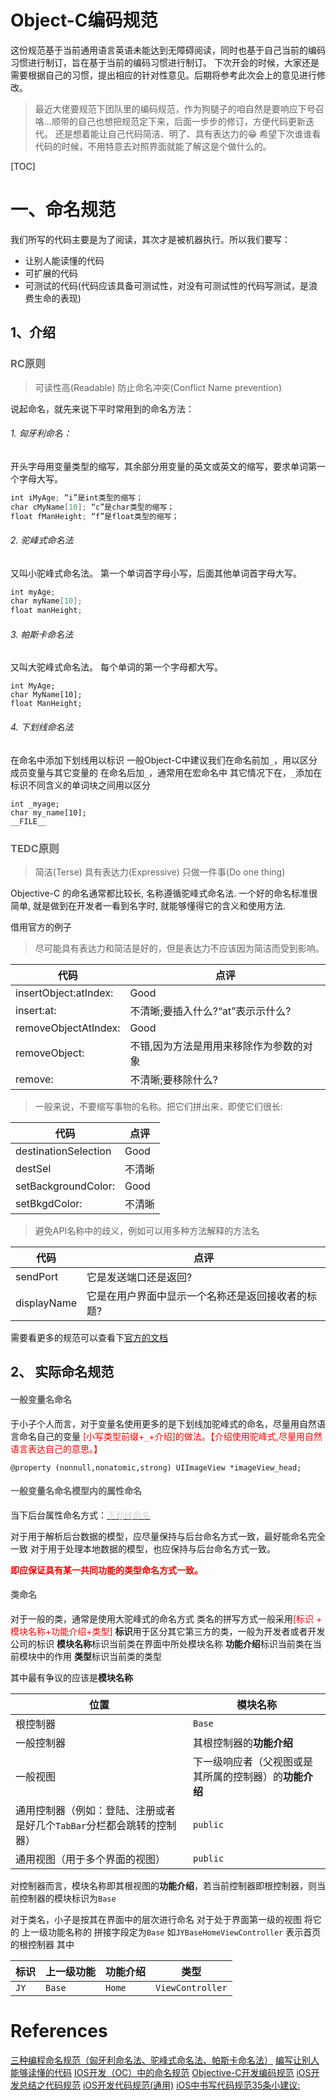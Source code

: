 # Object-C编码规范

这份规范基于当前通用语言英语未能达到无障碍阅读，同时也基于自己当前的编码习惯进行制订，旨在基于当前的编码习惯进行制订。
下次开会的时候，大家还是需要根据自己的习惯，提出相应的针对性意见。后期将参考此次会上的意见进行修改。

> 最近大佬要规范下团队里的编码规范，作为狗腿子的咱自然是要响应下号召咯...顺带的自己也想把规范定下来，后面一步步的修订，方便代码更新迭代。
> 还是想着能让自己代码简洁、明了、具有表达力的😁
> 希望下次谁谁看代码的时候，不用特意去对照界面就能了解这是个做什么的。

[TOC]

# 一、命名规范

我们所写的代码主要是为了阅读，其次才是被机器执行。所以我们要写：

- 让别人能读懂的代码
- 可扩展的代码
- 可测试的代码(代码应该具备可测试性，对没有可测试性的代码写测试，是浪费生命的表现)

## 1、介绍

### <span style="color:#666">RC原则</span>
> 可读性高(Readable)
> 防止命名冲突(Conflict Name prevention)

说起命名，就先来说下平时常用到的命名方法：
###### 1.  匈牙利命名：
开头字母用变量类型的缩写，其余部分用变量的英文或英文的缩写，要求单词第一个字母大写。

```Swift
int iMyAge; “i”是int类型的缩写； 
char cMyName[10]; “c”是char类型的缩写； 
float fManHeight; “f”是float类型的缩写；
```
###### 2.  驼峰式命名法
又叫小驼峰式命名法。 
第一个单词首字母小写，后面其他单词首字母大写。

```Swift
int myAge; 
char myName[10]; 
float manHeight;
```
###### 3.  帕斯卡命名法
又叫大驼峰式命名法。 
每个单词的第一个字母都大写。

```
int MyAge; 
char MyName[10]; 
float ManHeight;
```
<span id=underline></span>
###### 4.  下划线命名法</span>
在命名中添加下划线用以标识
一般Object-C中建议我们在命名前加`_`，用以区分成员变量与其它变量的
在命名后加`_`，通常用在宏命名中
其它情况下在，`_`添加在标识不同含义的单词块之间用以区分

```
int _myage; 
char my_name[10]; 
__FILE__
```


### <span style="color:#666">TEDC原则</span>
> 简洁(Terse)
> 具有表达力(Expressive)
> 只做一件事(Do one thing)

Objective-C 的命名通常都比较长, 名称遵循驼峰式命名法. 一个好的命名标准很简单, 就是做到在开发者一看到名字时, 就能够懂得它的含义和使用方法. 

借用官方的例子
> 尽可能具有表达力和简洁是好的，但是表达力不应该因为简洁而受到影响。

代码|点评
---|---
insertObject:atIndex: | Good
insert:at: | 不清晰;要插⼊什么?“at”表⽰示什么?
removeObjectAtIndex: | Good
removeObject: | 不错,因为⽅法是⽤用来移除作为参数的对象
remove:|不清晰;要移除什么?

> 一般来说，不要缩写事物的名称。把它们拼出来，即使它们很长:

代码|点评
---|---
destinationSelection| Good
destSel | 不清晰
setBackgroundColor: | Good
setBkgdColor: | 不清晰

> 避免API名称中的歧义，例如可以用多种方法解释的方法名

代码|点评
---|---
sendPort| 它是发送端口还是返回?
displayName | 它是在用户界面中显示一个名称还是返回接收者的标题?

需要看更多的规范可以查看下[官方的文档](https://developer.apple.com/library/content/documentation/Cocoa/Conceptual/CodingGuidelines/Articles/NamingBasics.html#//apple_ref/doc/uid/20001281-BBCHBFAH)

## 2、 实际命名规范

#### <span style="color:#666">一般变量名命名</span>
于小子个人而言，对于变量名使用更多的是下划线加驼峰式的命名，尽量用自然语言命名自己的变量
<span style="color:#F00">[小写类型前缀+`_`+介绍]的做法。<span>【介绍使用驼峰式,尽量用自然语言表达自己的意思。】


`@property (nonnull,nonatomic,strong) UIImageView *imageView_head;`

#### <span style="color:#666">一般变量名命名模型内的属性命名</span>
当下后台属性命名方式：[<span style="color:lightGray">下划线命名</span>](#underline)
        
对于用于解析后台数据的模型，应尽量保持与后台命名方式一致，最好能命名完全一致
对于用于处理本地数据的模型，也应保持与后台命名方式一致。

<span style="color:#F00">**即应保证具有某一共同功能的类型命名方式一致。**</span>

#### <span style="color:#666">类命名</span>

对于一般的类，通常是使用大驼峰式的命名方式
类名的拼写方式一般采用<span style="color:#F00">[标识 + 模块名称+功能介绍+类型]</span>
**标识**用于区分其它第三方的类，一般为开发者或者开发公司的标识
**模块名称**标识当前类在界面中所处模块名称
**功能介绍**标识当前类在当前模块中的作用
**类型**标识当前类的类型

其中最有争议的应该是**模块名称**

位置|模块名称
---|---
根控制器|`Base`
一般控制器|其根控制器的**功能介绍**
一般视图|下一级响应者（父视图或是其所属的控制器）的**功能介绍**
通用控制器（例如：登陆、注册或者是好几个`TabBar`分栏都会跳转的控制器）|`public`
通用视图（用于多个界面的视图）| `public`

对控制器而言，模块名称即其根视图的**功能介绍**，若当前控制器即根控制器，则当前控制器的模块标识为`Base`

对于类名，小子是按其在界面中的层次进行命名
对于处于界面第一级的视图 将它的 上一级功能名称的 拼接字段定为`Base`
如`JYBaseHomeViewController` 表示首页的根控制器
其中

标识 |上一级功能 | 功能介绍 | 类型
--- | ---|---|---
`JY` |`Base`|`Home` |`ViewController`




# References
 [三种编程命名规范（匈牙利命名法、驼峰式命名法、帕斯卡命名法）](http://blog.csdn.net/f_zyj/article/details/51510085)
[编写让别人能够读懂的代码](http://www.cnblogs.com/richieyang/p/4840614.html)
[IOS开发（OC）中的命名规范](http://www.cnblogs.com/iOS-mt/p/5445284.html)
[Objective-C开发编码规范](http://www.cocoachina.com/ios/20150508/11780.html)
[iOS开发总结之代码规范](http://www.jianshu.com/p/414bb5a53139)
[iOS开发代码规范(通用)](http://www.cnblogs.com/gfxxbk/p/5469017.html)
[iOS中书写代码规范35条小建议:](http://www.jianshu.com/p/71fdd1ae714c)


